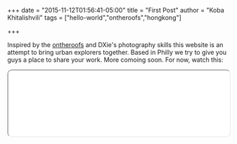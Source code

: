 +++
date = "2015-11-12T01:56:41-05:00"
title = "First Post"
author = "Koba Khitalishvili"
tags = ["hello-world","ontheroofs","hongkong"]

+++

Inspired by the [ontheroofs](http://ontheroofs.com/) and DXie's photography skills this website is an attempt to bring urban explorers together. Based in Philly we try to give you guys a place to share your work. More comoing soon. For now, watch this:

<div class="embed-responsive embed-responsive-16by9">
    <iframe class="embed-responsive-item" width = '100%' style = 'border-radius:10px;' src="//youtube.com/embed/jJkuCzgg7fo" allowfullscreen></iframe>
</div>
